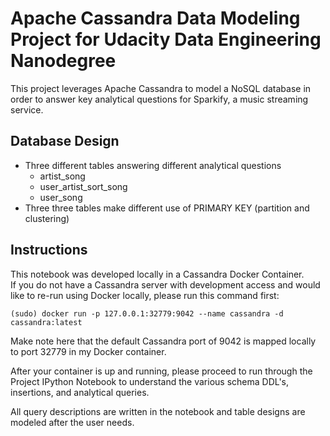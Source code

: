 # Apache Cassandra Data Modeling Project for Udacity Data Engineering Nanodegree

This project leverages Apache Cassandra to model a NoSQL database in order to answer key analytical questions for Sparkify, a music streaming service. 

## Database Design
* Three different tables answering different analytical questions
  * artist_song
  * user_artist_sort_song
  * user_song 
* Three three tables make different use of PRIMARY KEY (partition and clustering)


## Instructions
This notebook was developed locally in a Cassandra Docker Container.  
If you do not have a Cassandra server with development access and would like to re-run using Docker locally, please run this command first:
```
(sudo) docker run -p 127.0.0.1:32779:9042 --name cassandra -d cassandra:latest
```

Make note here that the default Cassandra port of 9042 is mapped locally to port 32779 in my Docker container. 

After your container is up and running, please proceed to run through the Project IPython Notebook to understand the various schema DDL's, insertions, and analytical queries. 

All query descriptions are written in the notebook and table designs are modeled after the user needs.